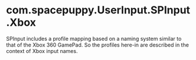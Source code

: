 ﻿# com.spacepuppy.UserInput.SPInput.Xbox

SPInput includes a profile mapping based on a naming system similar to that of the Xbox 360 GamePad. So the profiles here-in are described in the context of Xbox input names.